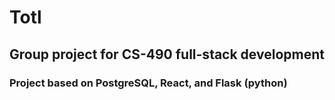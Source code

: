 # Totl
## Group project for CS-490 full-stack development

### Project based on PostgreSQL, React, and Flask (python)
